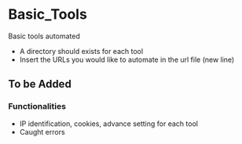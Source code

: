 # Basic_Tools
Basic tools automated

* A directory should exists for each tool
* Insert the URLs you would like to automate in the url file (new line) 

## To be Added

### Functionalities

* IP identification, cookies, advance setting for each tool
* Caught errors
